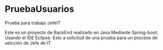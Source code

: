 # PruebaUsuarios
Prueba para trabajo JefeIT

Este es un proyecto de BackEnd realizado en Java Mediante Spring-boot, Usando el IDE Eclipse. Esto a solicitud de una prueba para un proceso de selcción de Jefe de IT
